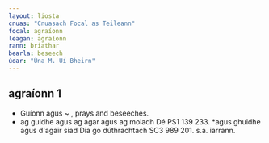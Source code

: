 ```yaml
---
layout: liosta
cnuas: "Cnuasach Focal as Teileann"
focal: agraíonn
leagan: agraíonn
rann: briathar
bearla: beseech
údar: "Úna M. Uí Bheirn"
---
```


## agraíonn 1
 
* Guíonn agus ~ , prays and beseeches. 
* ag guidhe agus ag agar agus ag moladh Dé PS1 139 233. 
*agus ghuidhe agus d'agair siad Dia go dúthrachtach SC3 989 201. s.a. iarrann.
